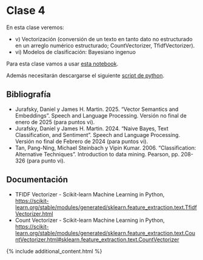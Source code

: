 # Clase 4
En esta clase veremos:
- v) Vectorización (conversión de un texto en tanto dato no estructurado en un arreglo numérico estructurado; CountVectorizer, TfidfVectorizer). 
- vi) Modelos de clasificación: Bayesiano ingenuo


Para esta clase vamos a usar [esta notebook](Clase-04/clase-4-vectorizacion.ipynb).

Además necesitarán descargarse el siguiente [script de python](./funciones.py).

## Bibliografía

- Jurafsky, Daniel y James H. Martin. 2025. “Vector Semantics and Embeddings”. Speech and Language Processing. Versión no final de enero de 2025 (para puntos vi).
- Jurafsky, Daniel y James H. Martin. 2024. “Naive Bayes, Text Classification, and Sentiment”. Speech and Language Processing. Versión no final de Febrero de 2024 (para puntos vi).
- Tan, Pang-Ning, Michael Steinbach y Vipin Kumar. 2006. “Classification: Alternative Techniques”. Introduction to data mining. Pearson, pp. 208-326 (para punto vi).

## Documentación
- TFIDF Vectorizer - Scikit-learn Machine Learning in Python, https://scikit-learn.org/stable/modules/generated/sklearn.feature_extraction.text.TfidfVectorizer.html
- Count Vectorizer - Scikit-learn Machine Learning in Python, https://scikit-learn.org/stable/modules/generated/sklearn.feature_extraction.text.CountVectorizer.html#sklearn.feature_extraction.text.CountVectorizer

{% include additional_content.html %}


